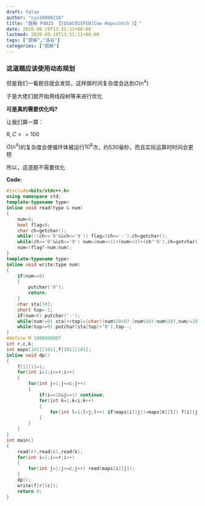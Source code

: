 ```yaml
---
draft: false
author: "cyx20080216"
title: "题解 P4825 【[USACO15FEB]Cow Hopscotch S】"
date: 2020-08-19T13:51:11+08:00
lastmod: 2020-08-19T13:51:11+08:00
tags: ["题解","洛谷"]
categories: ["题解"]
---
```

### 这道题应该使用动态规划
但是我们一看题目就会发现，这样做时间复杂度会达到$O(n^4)$

于是大佬们就开始用线段树等来进行优化

**可是真的需要优化吗?**

让我们算一算：

$R,C<=100$

$O(n^4)$的复杂度会使循环体被运行$10^8$次，约$530$毫秒，而且实际运算时时间会更短

所以，这道题不需要优化

**Code:**
```cpp
#include<bits/stdc++.h>
using namespace std;
template<typename type>
inline void read(type & num)
{
	num=0;
	bool flag=0;
	char ch=getchar();
	while(!(ch>='0'&&ch<='9')) flag=(ch=='-'),ch=getchar();
	while(ch>='0'&&ch<='9') num=(num<<1)+(num<<3)+(ch^'0'),ch=getchar();
	num=(flag?-num:num);
}
template<typename type>
inline void write(type num)
{
	if(num==0)
	{
		putchar('0');
		return;
	}
	char sta[30];
	short top=-1;
	if(num<0) putchar('-');
	while(num!=0) sta[++top]=(char)(num%10<0?-(num%10):num%10),num/=10;
	while(top>=0) putchar(sta[top]+'0'),top--;
}
#define M 1000000007
int r,c,k;
int maps[101][101],f[101][101];
inline void dp()
{
	f[1][1]=1;
	for(int i=1;i<=r;i++)
	{
		for(int j=1;j<=c;j++)
		{
			if(i==1&&j==1) continue;
			for(int k=1;k<i;k++)
			{
				for(int l=1;l<j;l++) if(maps[i][j]!=maps[k][l]) f[i][j]=(f[i][j]+f[k][l])%M;
			}
		}
	}
}
int main()
{
	read(r),read(c),read(k);
	for(int i=1;i<=r;i++)
	{
		for(int j=1;j<=c;j++) read(maps[i][j]);
	}
	dp();
	write(f[r][c]);
	return 0;
}
```
